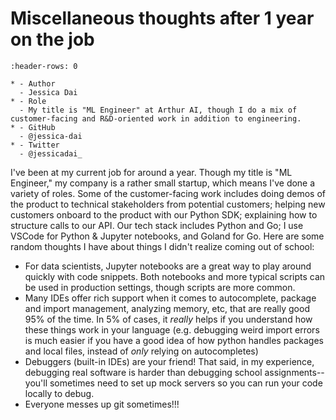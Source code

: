 # Miscellaneous thoughts after 1 year on the job

```{list-table}
:header-rows: 0

* - Author
  - Jessica Dai
* - Role
  - My title is "ML Engineer" at Arthur AI, though I do a mix of customer-facing and R&D-oriented work in addition to engineering.
* - GitHub
  - @jessica-dai
* - Twitter
  - @jessicadai_
```

I've been at my current job for around a year. Though my title is "ML Engineer," my company is a rather small startup, which means I've done a variety of roles.
Some of the customer-facing work includes doing demos of the product to technical stakeholders from potential customers; helping new customers onboard to the product 
with our Python SDK; explaining how to structure calls to our API. Our tech stack includes Python and Go; I use VSCode for Python & Jupyter notebooks, and Goland for Go. 
Here are some random thoughts I have about things I didn't realize coming out of school: 

- For data scientists, Jupyter notebooks are a great way to play around quickly with code snippets. Both notebooks and more typical scripts can be used in production settings, though scripts are more common.
- Many IDEs offer rich support when it comes to autocomplete, package and import management, analyzing memory, etc, that are really good 95% of the time. In 5% of cases, it *really* helps if you understand how these things work in your language (e.g. debugging weird import errors is much easier if you have a good idea of how python handles packages and local files, instead of *only* relying on autocompletes) 
- Debuggers (built-in IDEs) are your friend! That said, in my experience, debugging real software is harder than debugging school assignments--you'll sometimes need to set up mock servers so you can run your code locally to debug.
- Everyone messes up git sometimes!!! 
